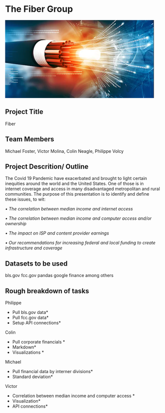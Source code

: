 # **The Fiber Group**

![Fiber](Images/Fiber.png)

## Project Title
Fiber

## Team Members
Michael Foster, Victor Molina, Colin Neagle, Philippe Volcy


## Project Descrition/ Outline
The Covid 19 Pandemic have exacerbated and brought to light certain inequities around the world and the United States. One of those is in internet coverage and access in many disadvantaged metropolitan and rural communities. The purpose of this presentation is to identify and define these issues, to wit: 

*• The correlation between median income and internet access*

*• The correlation between median income and computer access and/or ownership*

*• The impact on ISP and content provider earnings*

*• Our recommendations for increasing federal and local funding to create infrastructure and coverage*


## Datasets to be used
bls.gov
fcc.gov
pandas google finance
among others

## Rough breakdown of tasks
Philippe
* Pull bls.gov data*
* Pull fcc.gov data*
* Setup API connections*

Colin
* Pull corporate financials *
* Markdown*
* Visualizations *

Michael
* Pull financial data by interner divisions*
* Standard deviation*

Victor
* Correlation between median income and computer access *
* Visualization*
* API connections*